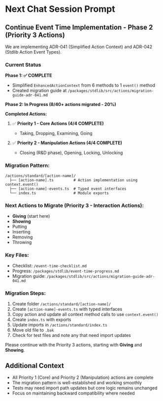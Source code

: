# Next Chat Session Prompt

## Continue Event Time Implementation - Phase 2 (Priority 3 Actions)

We are implementing ADR-041 (Simplified Action Context) and ADR-042 (Stdlib Action Event Types).

### Current Status
**Phase 1: ✅ COMPLETE**
* Simplified `EnhancedActionContext` from 6 methods to 1 `event()` method
* Created migration guide at `/packages/stdlib/src/actions/migration-guide-adr-041.md`

**Phase 2: In Progress (8/40+ actions migrated - 20%)**

**Completed Actions:**
1. ✅ **Priority 1 - Core Actions (4/4 COMPLETE)**
   - Taking, Dropping, Examining, Going
   
2. ✅ **Priority 2 - Manipulation Actions (4/4 COMPLETE)**
   - Closing (R&D phase), Opening, Locking, Unlocking

### Migration Pattern:
```
/actions/standard/[action-name]/
  ├── [action-name].ts         # Action implementation using context.event()
  ├── [action-name]-events.ts  # Typed event interfaces
  └── index.ts                 # Module exports
```

### Next Actions to Migrate (Priority 3 - Interaction Actions):
* **Giving** (start here)
* **Showing** 
* Putting
* Inserting
* Removing
* Throwing

### Key Files:
* Checklist: `/event-time-checklist.md`
* Progress: `/packages/stdlib/event-time-progress.md`
* Migration guide: `/packages/stdlib/src/actions/migration-guide-adr-041.md`

### Migration Steps:
1. Create folder `/actions/standard/[action-name]/`
2. Create `[action-name]-events.ts` with typed interfaces
3. Copy action and update all context method calls to use `context.event()`
4. Create `index.ts` with exports
5. Update imports in `/actions/standard/index.ts`
6. Move old file to `.bak`
7. Check for test files and note any that need import updates

Please continue with the Priority 3 actions, starting with **Giving** and **Showing**.

## Additional Context
- All Priority 1 (Core) and Priority 2 (Manipulation) actions are complete
- The migration pattern is well-established and working smoothly
- Tests may need import path updates but core logic remains unchanged
- Focus on maintaining backward compatibility where needed

